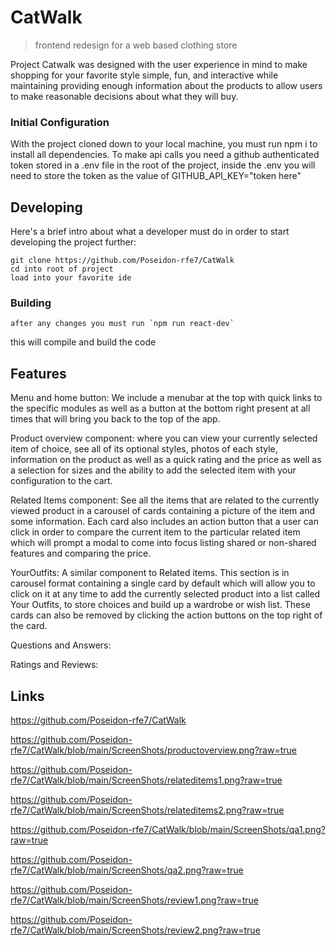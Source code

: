# CatWalk
> frontend redesign for a web based clothing store

Project Catwalk was designed with the user experience in mind to make shopping for your favorite style simple, fun, and interactive while maintaining providing enough information about the products to allow users to make reasonable decisions about what they will buy.

### Initial Configuration
With the project cloned down to your local machine, you must run npm i to install all dependencies.
To make api calls you need a github authenticated token stored in a .env file in the root of the project, inside the .env you will need to store the token as the value of GITHUB_API_KEY="token here"

## Developing

Here's a brief intro about what a developer must do in order to start developing
the project further:

```shell
git clone https://github.com/Poseidon-rfe7/CatWalk
cd into root of project
load into your favorite ide
```

### Building
```
after any changes you must run `npm run react-dev`
```
this will compile and build the code

## Features
Menu and home button: We include a menubar at the top with quick links to the specific modules as well as a button at the bottom right present at all times that will bring you back to the top of the app.

Product overview component: where you can view your currently selected item of choice, see all of its optional styles, photos of each style, information on the product as well as a quick rating and the price as well as a selection for sizes and the ability to add the selected item with your configuration to the cart.

Related Items component: See all the items that are related to the currently viewed product in a carousel of cards containing a picture of the item and some information. Each card also includes an action button that a user can click in order to compare the current item to the particular related item which will prompt a modal to come into focus listing shared or non-shared features and comparing the price.

YourOutfits: A similar component to Related items. This section is in carousel format containing a single card by default which will allow you to click on it at any time to add the currently selected product into a list called Your Outfits, to store choices and build up a wardrobe or wish list. These cards can also be removed by clicking the action buttons on the top right of the card.

Questions and Answers:

Ratings and Reviews:


## Links

https://github.com/Poseidon-rfe7/CatWalk

https://github.com/Poseidon-rfe7/CatWalk/blob/main/ScreenShots/productoverview.png?raw=true

https://github.com/Poseidon-rfe7/CatWalk/blob/main/ScreenShots/relateditems1.png?raw=true

https://github.com/Poseidon-rfe7/CatWalk/blob/main/ScreenShots/relateditems2.png?raw=true

https://github.com/Poseidon-rfe7/CatWalk/blob/main/ScreenShots/qa1.png?raw=true

https://github.com/Poseidon-rfe7/CatWalk/blob/main/ScreenShots/qa2.png?raw=true

https://github.com/Poseidon-rfe7/CatWalk/blob/main/ScreenShots/review1.png?raw=true

https://github.com/Poseidon-rfe7/CatWalk/blob/main/ScreenShots/review2.png?raw=true